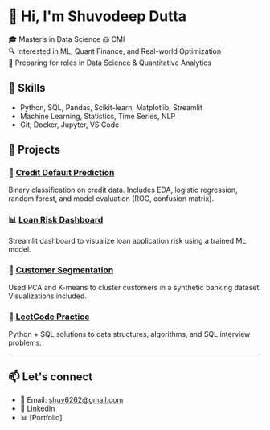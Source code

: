 # 👋 Hi, I'm Shuvodeep Dutta

🎓 Master’s in Data Science @ CMI  
🔍 Interested in ML, Quant Finance, and Real-world Optimization  
🎯 Preparing for roles in Data Science & Quantitative Analytics  

## 🔧 Skills
- Python, SQL, Pandas, Scikit-learn, Matplotlib, Streamlit
- Machine Learning, Statistics, Time Series, NLP
- Git, Docker, Jupyter, VS Code

## 📂 Projects
### 🧠 [Credit Default Prediction](https://github.com/shuvodeepdutta/credit-default-prediction)
Binary classification on credit data. Includes EDA, logistic regression, random forest, and model evaluation (ROC, confusion matrix).

### 📊 [Loan Risk Dashboard](https://github.com/shuvodeepdutta/loan-risk-dashboard)
Streamlit dashboard to visualize loan application risk using a trained ML model.

### 🧬 [Customer Segmentation]([https://github.com/shuvcodes/House_Price_Recommender])
Used PCA and K-means to cluster customers in a synthetic banking dataset. Visualizations included.

### 🧠 [LeetCode Practice](https://github.com/shuvodeepdutta/leetcode-sql-python)
Python + SQL solutions to data structures, algorithms, and SQL interview problems.

---

## 📫 Let's connect
- 📧 Email: shuv6262@gmail.com  
- 🔗 [LinkedIn]([https://www.linkedin.com/in/shuv-dutta/])  
- 📊 [Portfolio]

